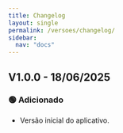 ```yaml
---
title: Changelog
layout: single
permalink: /versoes/changelog/
sidebar:
  nav: "docs"
---
```


## V1.0.0 - 18/06/2025
### 🟢 Adicionado
- Versão inicial do aplicativo.